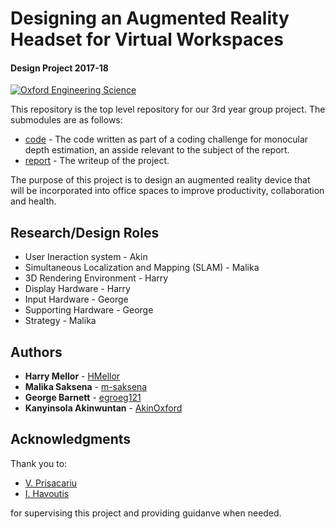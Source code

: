 # Designing an Augmented Reality Headset for Virtual Workspaces
#### Design Project 2017-18
[![Oxford Engineering Science](https://www.eng.ox.ac.uk/images/logo.svg)](https://www.eng.ox.ac.uk/)

This repository is the top level repository for our 3rd year group project. The submodules are as follows:
* [code](https://github.com/HMellor/3YP_code) - The code written as part of a coding challenge for monocular depth estimation, an asside relevant to the subject of the report.
* [report](https://github.com/HMellor/3YP_report) - The writeup of the project.

The purpose of this project is to design an augmented reality device that will be incorporated into office spaces to improve productivity, collaboration and health.

## Research/Design Roles

* User Ineraction system - Akin
* Simultaneous Localization and Mapping (SLAM) - Malika
* 3D Rendering Environment - Harry
* Display Hardware - Harry
* Input Hardware - George
* Supporting Hardware - George
* Strategy - Malika

## Authors

* **Harry Mellor** - [HMellor](https://github.com/hmellor)
* **Malika Saksena** - [m-saksena](https://github.com/m-saksena)
* **George Barnett** - [egroeg121](https://github.com/egroeg121)
* **Kanyinsola Akinwuntan** - [AkinOxford](https://github.com/AkinOxford)

## Acknowledgments

Thank you to:
* [V. Prisacariu](https://www.eng.ox.ac.uk/people/victor-prisacariu/)
* [I. Havoutis](https://www.eng.ox.ac.uk/people/ioannis-havoutis/)

for supervising this project and providing guidanve when needed.

